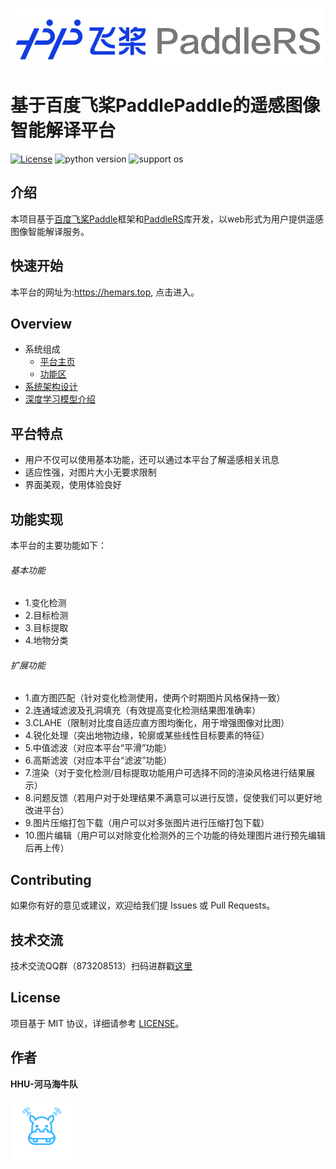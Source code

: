 ![](images/paddleRS.png)
# 基于百度飞桨PaddlePaddle的遥感图像智能解译平台
 [![License](https://img.shields.io/badge/license-MIT%20-blue.svg)](LICENSE)
  ![python version](https://img.shields.io/badge/python-3.8+-orange.svg)
  ![support os](https://img.shields.io/badge/os-linux%2C%20win%2C%20mac-yellow.svg)
## 介绍
本项目基于[百度飞桨Paddle](https://www.paddlepaddle.org.cn/)框架和[PaddleRS](https://github.com/PaddleCV-SIG/PaddleRS)库开发，以web形式为用户提供遥感图像智能解译服务。
## 快速开始
本平台的网址为:https://hemars.top, 点击进入。
## Overview
* 系统组成
  * [平台主页](docs/system_component_main.md)
  * [功能区](docs/system_component_function.md)
* [系统架构设计](docs/overview/architecture.md)
* [深度学习模型介绍](docs/overview/code_framework.md)
## 平台特点
- 用户不仅可以使用基本功能，还可以通过本平台了解遥感相关讯息
- 适应性强，对图片大小无要求限制
- 界面美观，使用体验良好
## 功能实现
本平台的主要功能如下：
###### 基本功能
- 1.变化检测
- 2.目标检测
- 3.目标提取
- 4.地物分类
###### 扩展功能
- 1.直方图匹配（针对变化检测使用，使两个时期图片风格保持一致）
- 2.连通域滤波及孔洞填充（有效提高变化检测结果图准确率）
- 3.CLAHE（限制对比度自适应直方图均衡化，用于增强图像对比图）
- 4.锐化处理（突出地物边缘，轮廓或某些线性目标要素的特征）
- 5.中值滤波（对应本平台“平滑”功能）
- 6.高斯滤波（对应本平台“滤波”功能）
- 7.渲染（对于变化检测/目标提取功能用户可选择不同的渲染风格进行结果展示）
- 8.问题反馈（若用户对于处理结果不满意可以进行反馈，促使我们可以更好地改进平台）
- 9.图片压缩打包下载（用户可以对多张图片进行压缩打包下载）
- 10.图片编辑（用户可以对除变化检测外的三个功能的待处理图片进行预先编辑后再上传）
## Contributing
如果你有好的意见或建议，欢迎给我们提 Issues 或 Pull Requests。
## 技术交流
技术交流QQ群（873208513）扫码进群戳[这里](images/erweima.png)
## License
项目基于 MIT 协议，详细请参考 [LICENSE](LICENSE)。
## 作者
**HHU-河马海牛队**<p align="r">
    <img src="images/logo.png" align="middle" width = "100" />
</p>


